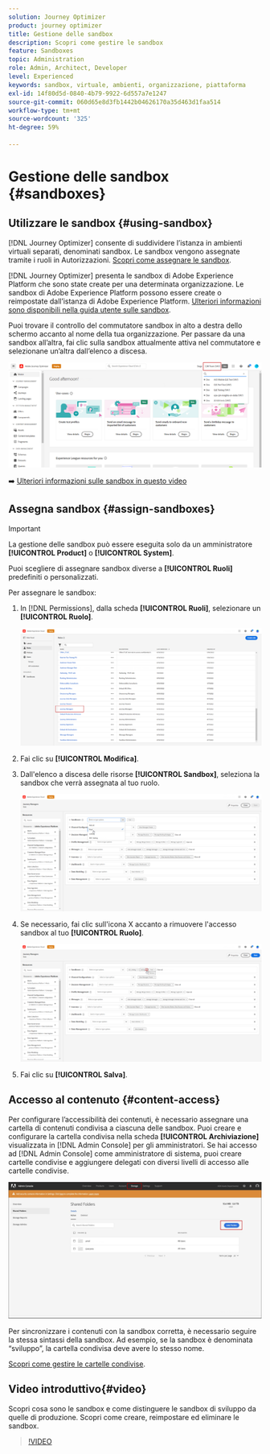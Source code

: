 ```yaml
---
solution: Journey Optimizer
product: journey optimizer
title: Gestione delle sandbox
description: Scopri come gestire le sandbox
feature: Sandboxes
topic: Administration
role: Admin, Architect, Developer
level: Experienced
keywords: sandbox, virtuale, ambienti, organizzazione, piattaforma
exl-id: 14f80d5d-0840-4b79-9922-6d557a7e1247
source-git-commit: 060d65e8d3fb1442b04626170a35d463d1faa514
workflow-type: tm+mt
source-wordcount: '325'
ht-degree: 59%

---
```


# Gestione delle sandbox {#sandboxes}

## Utilizzare le sandbox {#using-sandbox}

[!DNL Journey Optimizer] consente di suddividere l’istanza in ambienti virtuali separati, denominati sandbox.
Le sandbox vengono assegnate tramite i ruoli in Autorizzazioni. [Scopri come assegnare le sandbox](permissions.md#create-product-profile).

[!DNL Journey Optimizer] presenta le sandbox di Adobe Experience Platform che sono state create per una determinata organizzazione.
Le sandbox di Adobe Experience Platform possono essere create o reimpostate dall’istanza di Adobe Experience Platform. [Ulteriori informazioni sono disponibili nella guida utente sulle sandbox](https://experienceleague.adobe.com/docs/experience-platform/sandbox/ui/user-guide.html?lang=it).

Puoi trovare il controllo del commutatore sandbox in alto a destra dello schermo accanto al nome della tua organizzazione. Per passare da una sandbox all’altra, fai clic sulla sandbox attualmente attiva nel commutatore e selezionane un’altra dall’elenco a discesa.

![](assets/sandbox_5.png)

➡️ [Ulteriori informazioni sulle sandbox in questo video](#video)

## Assegna sandbox {#assign-sandboxes}

>[!IMPORTANT]
>
> La gestione delle sandbox può essere eseguita solo da un amministratore **[!UICONTROL Product]** o **[!UICONTROL System]**.

Puoi scegliere di assegnare sandbox diverse a **[!UICONTROL Ruoli]** predefiniti o personalizzati.

Per assegnare le sandbox:

1. In [!DNL Permissions], dalla scheda **[!UICONTROL Ruoli]**, selezionare un **[!UICONTROL Ruolo]**.

   ![](assets/sandbox_1.png)

1. Fai clic su **[!UICONTROL Modifica]**.

1. Dall&#39;elenco a discesa delle risorse **[!UICONTROL Sandbox]**, seleziona la sandbox che verrà assegnata al tuo ruolo.

   ![](assets/sandbox_3.png)

1. Se necessario, fai clic sull&#39;icona X accanto a rimuovere l&#39;accesso sandbox al tuo **[!UICONTROL Ruolo]**.

   ![](assets/sandbox_4.png)

1. Fai clic su **[!UICONTROL Salva]**.

## Accesso al contenuto {#content-access}

Per configurare l’accessibilità dei contenuti, è necessario assegnare una cartella di contenuti condivisa a ciascuna delle sandbox. Puoi creare e configurare la cartella condivisa nella scheda **[!UICONTROL Archiviazione]** visualizzata in [!DNL Admin Console] per gli amministratori. Se hai accesso ad [!DNL Admin Console] come amministratore di sistema, puoi creare cartelle condivise e aggiungere delegati con diversi livelli di accesso alle cartelle condivise.

![](assets/do-not-localize/content_access.png)

Per sincronizzare i contenuti con la sandbox corretta, è necessario seguire la stessa sintassi della sandbox. Ad esempio, se la sandbox è denominata “sviluppo”, la cartella condivisa deve avere lo stesso nome.

[Scopri come gestire le cartelle condivise](https://helpx.adobe.com/it/enterprise/admin-guide.html/enterprise/using/manage-adobe-storage.ug.html).

## Video introduttivo{#video}

Scopri cosa sono le sandbox e come distinguere le sandbox di sviluppo da quelle di produzione. Scopri come creare, reimpostare ed eliminare le sandbox.

>[!VIDEO](https://video.tv.adobe.com/v/334355?quality=12)